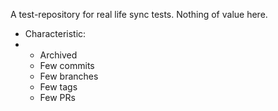 A test-repository for real life sync tests. Nothing of value here.
* Characteristic:
* - Archived
  - Few commits
  - Few branches
  - Few tags
  - Few PRs
